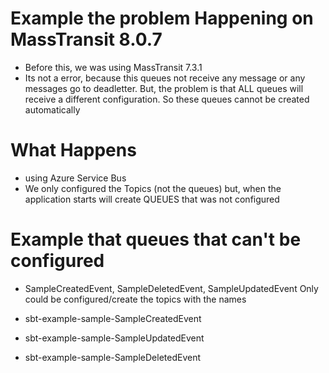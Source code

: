 # Example the problem Happening on MassTransit 8.0.7
- Before this, we was using MassTransit 7.3.1
- Its not a error, because this queues not receive any message or any messages go to deadletter. But, the problem is that ALL queues will receive a different configuration. So these queues cannot be created automatically
 
# What Happens
- using Azure Service Bus
- We only configured the Topics (not the queues) but, when the application starts will create QUEUES that was not configured

# Example that queues that can't be configured
- SampleCreatedEvent, SampleDeletedEvent, SampleUpdatedEvent
Only could be configured/create the topics with the names

- sbt-example-sample-SampleCreatedEvent
- sbt-example-sample-SampleUpdatedEvent
- sbt-example-sample-SampleDeletedEvent